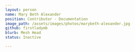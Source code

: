 ```yaml
---
layout: person
name: Mary Beth Alexander
position: Contributor - Documentation
image_path: /assets/images/photos/marybeth-alexander.jpg
github: firstladymb
blurb: Mesh Head
status: Inactive

---
```

